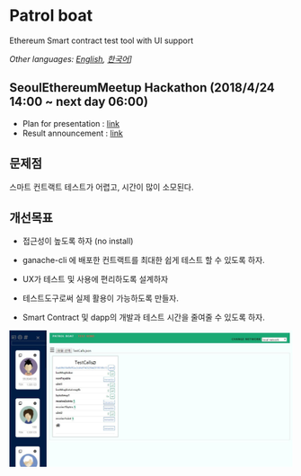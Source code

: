 # Patrol boat
Ethereum Smart contract test tool with UI support

*Other languages: [English](README.md), [한국어](README.ko.md)]*

## SeoulEthereumMeetup Hackathon (2018/4/24 14:00 ~ next day 06:00)
- Plan for presentation : 
[link](https://docs.google.com/presentation/d/1w-jPVe7lhoqhAhg9ll8uCGPwQR5UBhfOHTf5KheTMbI/edit?usp=sharing)
- Result announcement :
[link](https://docs.google.com/presentation/d/1RUSk7vmv6_51ADHiQG2vxPdCh-pVrXnARmgalBTGA2c/edit?usp=sharing)


## 문제점
스마트 컨트랙트 테스트가 어렵고, 시간이 많이 소모된다.


## 개선목표

* 접근성이 높도록 하자 (no install)

* ganache-cli 에 배포한 컨트랙트를 최대한 쉽게 테스트 할 수 있도록 하자.

* UX가 테스트 및 사용에 편리하도록 설계하자

* 테스트도구로써 실제 활용이 가능하도록 만들자.

* Smart Contract 및 dapp의 개발과 테스트 시간을 줄여줄 수 있도록 하자.


![Alt text](https://github.com/harborPlatform/patrolboat/blob/master/screenshot_201805016.JPG "screenshot 201805016")